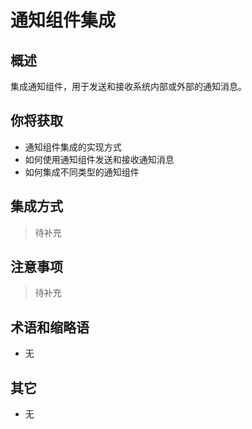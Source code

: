 # 通知组件集成

## 概述

集成通知组件，用于发送和接收系统内部或外部的通知消息。

## 你将获取

- 通知组件集成的实现方式
- 如何使用通知组件发送和接收通知消息
- 如何集成不同类型的通知组件


## 集成方式

> 待补充

## 注意事项

> 待补充

## 术语和缩略语

- 无

## 其它

- 无
